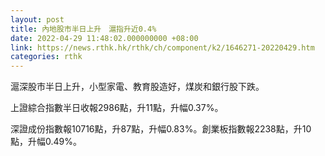 ```yaml
---
layout: post
title: 內地股市半日上升　滬指升近0.4%
date: 2022-04-29 11:48:02.000000000 +08:00
link: https://news.rthk.hk/rthk/ch/component/k2/1646271-20220429.htm
categories: rthk
---
```


滬深股市半日上升，小型家電、教育股造好，煤炭和銀行股下跌。

上證綜合指數半日收報2986點，升11點，升幅0.37%。

深證成份指數報10716點，升87點，升幅0.83%。創業板指數報2238點，升10點，升幅0.49%。
